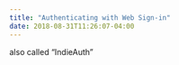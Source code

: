 ```yaml
---
title: "Authenticating with Web Sign-in"
date: 2018-08-31T11:26:07-04:00
---
```


also called “IndieAuth”

